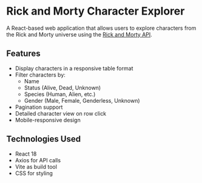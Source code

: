 # Rick and Morty Character Explorer

A React-based web application that allows users to explore characters from the Rick and Morty universe using the [Rick and Morty API](https://rickandmortyapi.com/).

## Features

- Display characters in a responsive table format
- Filter characters by:
  - Name
  - Status (Alive, Dead, Unknown)
  - Species (Human, Alien, etc.)
  - Gender (Male, Female, Genderless, Unknown)
- Pagination support
- Detailed character view on row click
- Mobile-responsive design

## Technologies Used

- React 18
- Axios for API calls
- Vite as build tool
- CSS for styling
